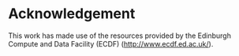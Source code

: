 # Acknowledgement

This work has made use of the resources provided by the Edinburgh Compute and Data Facility (ECDF) (<http://www.ecdf.ed.ac.uk/>).
